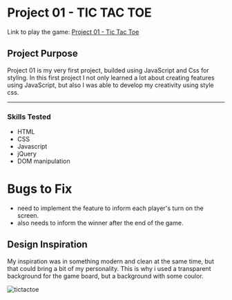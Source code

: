 Project 01 - TIC TAC TOE
========================

Link to play the game: [Project 01 - Tic Tac Toe](https://branyflores.github.io/TIC-TAC-TOE-Project/)

Project Purpose
--------------------------

Project 01 is my very first project, builded using JavaScript and Css for styling. 
In this first project I not only learned a lot about creating features using JavaScript, but also I was able to develop my creativity  using style css.

-----------------------------
### Skills Tested
- HTML
- CSS
- Javascript
- jQuery
- DOM manipulation

Bugs to Fix
===========================

- need to implement the feature to inform each player's turn on the screen.
- also needs to inform the winner after the end of the game. 

Design Inspiration
--------------------------

 My inspiration was in something modern and clean at the same time, but that could bring a bit of my personality.
 This is why i used a transparent background for the game board, but a background with some coulor. 

![![tictactoe]()](https://www.evidencebasedmentoring.org/wp-content/uploads/2017/04/easter-eggs-2168521_1280_banner.jpg)

